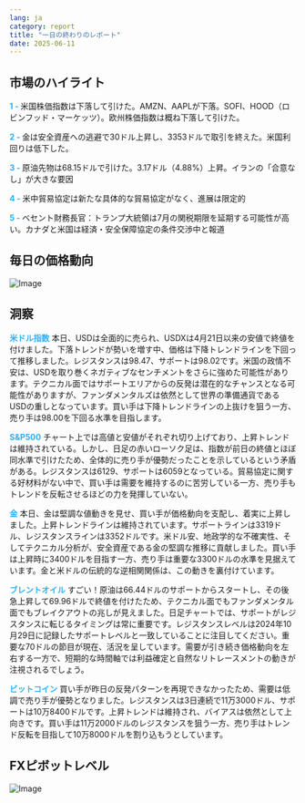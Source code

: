 ```yaml
---
lang: ja
category: report
title: "一日の終わりのレポート"
date: 2025-06-11
---
```



<h2>市場のハイライト</h2>
<strong style="color: #2caef7;">1 - </strong> 米国株価指数は下落して引けた。AMZN、AAPLが下落。SOFI、HOOD（ロビンフッド・マーケッツ）。欧州株価指数は概ね下落して引けた。

<strong style="color: #2caef7;">2 - </strong> 金は安全資産への逃避で30ドル上昇し、3353ドルで取引を終えた。米国利回りは低下した。

<strong style="color: #2caef7;">3 - </strong> 原油先物は68.15ドルで引けた。3.17ドル（4.88%）上昇。イランの「合意なし」が大きな要因

<strong style="color: #2caef7;">4 - </strong> 米中貿易協定は新たな具体的な貿易協定がなく、進展は限定的

<strong style="color: #2caef7;">5 - </strong> ベセント財務長官：トランプ大統領は7月の関税期限を延期する可能性が高い。カナダと米国は経済・安全保障協定の条件交渉中と報道



<h2>毎日の価格動向</h2>
<img src="https://markleighedu.github.io/img/Jun-2025/11-Jun-2025/price.jpg" alt="Image"/>

<h2>洞察</h2>
<strong style="color: #2caef7;">米ドル指数</strong> 本日、USDは全面的に売られ、USDXは4月21日以来の安値で終値を付けました。下落トレンドが勢いを増す中、価格は下降トレンドラインを下回って推移しました。レジスタンスは98.47、サポートは98.02です。米国の政情不安は、USDを取り巻くネガティブなセンチメントをさらに強めた可能性があります。テクニカル面ではサポートエリアからの反発は潜在的なチャンスとなる可能性がありますが、ファンダメンタルズは依然として世界の準備通貨であるUSDの重しとなっています。買い手は下降トレンドラインの上抜けを狙う一方、売り手は98.00を下回る水準を目指します。

<strong style="color: #2caef7;">S&P500</strong> チャート上では高値と安値がそれぞれ切り上げており、上昇トレンドは維持されている。しかし、日足の赤いローソク足は、指数が前日の終値とほぼ同水準で引けたため、全体的に売り手が優勢だったことを示しているという矛盾がある。レジスタンスは6129、サポートは6059となっている。貿易協定に関する好材料がない中で、買い手は需要を維持するのに苦労している一方、売り手もトレンドを反転させるほどの力を発揮していない。

<strong style="color: #2caef7;">金</strong> 本日、金は堅調な値動きを見せ、買い手が価格動向を支配し、着実に上昇しました。上昇トレンドラインは維持されています。サポートラインは3319ドル、レジスタンスラインは3352ドルです。米ドル安、地政学的な不確実性、そしてテクニカル分析が、安全資産である金の堅調な推移に貢献しました。買い手は上昇時に3400ドルを目指す一方、売り手は重要な3300ドルの水準を見据えています。金と米ドルの伝統的な逆相関関係は、この動きを裏付けています。

<strong style="color: #2caef7;">ブレントオイル</strong> すごい！原油は66.44ドルのサポートからスタートし、その後急上昇して69.96ドルで終値を付けたため、テクニカル面でもファンダメンタル面でもブレイクアウトの兆しが見えました。日足チャートでは、サポートがレジスタンスに転じるタイミングは常に重要です。レジスタンスレベルは2024年10月29日に記録したサポートレベルと一致していることに注目してください。重要な70ドルの節目が現在、活況を呈しています。需要が引き続き価格動向を左右する一方で、短期的な時間軸では利益確定と自然なリトレースメントの動きが注視されるでしょう。

<strong style="color: #2caef7;">ビットコイン</strong> 買い手が昨日の反発パターンを再現できなかったため、需要は低調で売り手が優勢となりました。レジスタンスは3日連続で11万3000ドル、サポートは10万8400ドルです。上昇トレンドは維持され、バイアスは依然として上向きです。買い手は11万2000ドルのレジスタンスを狙う一方、売り手はトレンド反転を目指して10万8000ドルを割り込もうとしています。



<h2>FXピボットレベル</h2>
<img src="https://markleighedu.github.io/img/Jun-2025/11-Jun-2025/pivot.jpg" alt="Image"/>